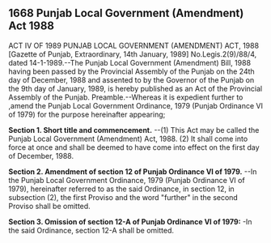 ## 1668 Punjab Local Government (Amendment) Act 1988
 
ACT IV OF 1989
PUNJAB LOCAL GOVERNMENT (AMENDMENT) ACT, 1988
[Gazette of Punjab, Extraordinary, 14th January, 1989]
No.Legis.2(9)/88/4, dated 14-1-1989.--The Punjab Local Government (Amendment) Bill, 1988 having been passed by the Provincial Assembly of the Punjab on the 24th day of December, 1988 and assented to by the Governor of the Punjab on the 9th day of January, 1989, is hereby published as an Act of the Provincial Assembly of the Punjab.
Preamble.--Whereas it is expedient further to ,amend the Punjab Local Government Ordinance, 1979 (Punjab Ordinance VI of 1979) for the purpose hereinafter appearing;

**Section 1. Short title and commencement.**
--(1) This Act may be called the Punjab Local Government (Amendment) Act, 1988.
   (2) It shall come into force at once and shall be deemed to have come into effect on the first day of December, 1988.

 

**Section 2. Amendment of section 12 of Punjab Ordinance VI of 1979.**
--In the Punjab Local Government Ordinance, 1979 (Punjab Ordinance VI of 1979), hereinafter referred to as the said Ordinance, in section 12, in subsection (2), the first Proviso and the word "further" in the second Proviso shall be omitted.

 

**Section 3. Omission of section 12-A of Punjab Ordinance VI of 1979:**
 -In the said Ordinance, section 12-A shall be omitted.

